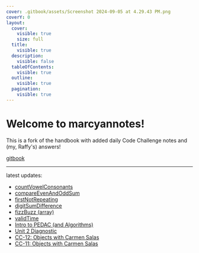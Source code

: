 ```yaml
---
cover: .gitbook/assets/Screenshot 2024-09-05 at 4.29.43 PM.png
coverY: 0
layout:
  cover:
    visible: true
    size: full
  title:
    visible: true
  description:
    visible: false
  tableOfContents:
    visible: true
  outline:
    visible: true
  pagination:
    visible: true
---
```


# Welcome to **marcyannotes**!

This is a fork of the handbook with added daily Code Challenge notes and (my, Raffy's) answers!

[gitbook](https://raffycastlee.gitbook.io/marcyannotes)

---

latest updates:

- [countVowelConsonants](codechallenge-curriculum/unit-3/20241112.md)
- [compareEvenAndOddSum](codechallenge-curriculum/unit-3/20241106.md)
- [firstNotRepeating](codechallenge-curriculum/unit-3/20241105.md)
- [digitSumDifference](codechallenge-curriculum/unit-3/20241104.md)
- [fizzBuzz (array)](codechallenge-curriculum/unit-3/20241030.md)
- [validTime](codechallenge-curriculum/unit-3/20241029.md)
- [Intro to PEDAC (and Algorithms)](codechallenge-curriculum/unit-3/20241028.md)
- [Unit 2 Diagnostic](codechallenge-curriculum/unit-2/20241024.md)
- [CC-12: Objects with Carmen Salas](codechallenge-curriculum/unit-2/20241023.md)
- [CC-11: Objects with Carmen Salas](codechallenge-curriculum/unit-2/20241022.md)
